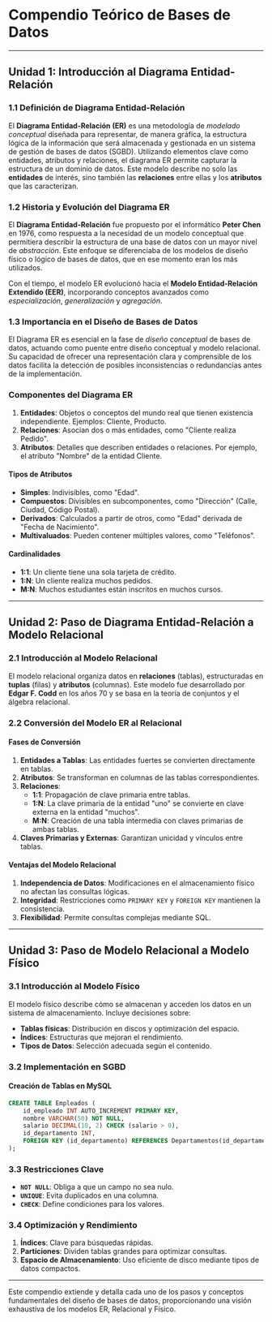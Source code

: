 
# Compendio Teórico de Bases de Datos

---

## Unidad 1: Introducción al Diagrama Entidad-Relación

### 1.1 Definición de Diagrama Entidad-Relación
El **Diagrama Entidad-Relación (ER)** es una metodología de *modelado conceptual* diseñada para representar, de manera gráfica, la estructura lógica de la información que será almacenada y gestionada en un sistema de gestión de bases de datos (SGBD). Utilizando elementos clave como entidades, atributos y relaciones, el diagrama ER permite capturar la estructura de un dominio de datos. Este modelo describe no solo las **entidades** de interés, sino también las **relaciones** entre ellas y los **atributos** que las caracterizan.

### 1.2 Historia y Evolución del Diagrama ER
El **Diagrama Entidad-Relación** fue propuesto por el informático **Peter Chen** en 1976, como respuesta a la necesidad de un modelo conceptual que permitiera describir la estructura de una base de datos con un mayor nivel de *abstracción*. Este enfoque se diferenciaba de los modelos de diseño físico o lógico de bases de datos, que en ese momento eran los más utilizados.

Con el tiempo, el modelo ER evolucionó hacia el **Modelo Entidad-Relación Extendido (EER)**, incorporando conceptos avanzados como *especialización*, *generalización* y *agregación*.

### 1.3 Importancia en el Diseño de Bases de Datos
El Diagrama ER es esencial en la fase de *diseño conceptual* de bases de datos, actuando como puente entre diseño conceptual y modelo relacional. Su capacidad de ofrecer una representación clara y comprensible de los datos facilita la detección de posibles inconsistencias o redundancias antes de la implementación.

### Componentes del Diagrama ER
1. **Entidades**: Objetos o conceptos del mundo real que tienen existencia independiente. Ejemplos: Cliente, Producto.
2. **Relaciones**: Asocian dos o más entidades, como "Cliente realiza Pedido".
3. **Atributos**: Detalles que describen entidades o relaciones. Por ejemplo, el atributo "Nombre" de la entidad Cliente.

#### Tipos de Atributos
- **Simples**: Indivisibles, como "Edad".
- **Compuestos**: Divisibles en subcomponentes, como "Dirección" (Calle, Ciudad, Código Postal).
- **Derivados**: Calculados a partir de otros, como "Edad" derivada de "Fecha de Nacimiento".
- **Multivaluados**: Pueden contener múltiples valores, como "Teléfonos".

#### Cardinalidades
- **1:1**: Un cliente tiene una sola tarjeta de crédito.
- **1:N**: Un cliente realiza muchos pedidos.
- **M:N**: Muchos estudiantes están inscritos en muchos cursos.

---

## Unidad 2: Paso de Diagrama Entidad-Relación a Modelo Relacional

### 2.1 Introducción al Modelo Relacional
El modelo relacional organiza datos en **relaciones** (tablas), estructuradas en **tuplas** (filas) y **atributos** (columnas). Este modelo fue desarrollado por **Edgar F. Codd** en los años 70 y se basa en la teoría de conjuntos y el álgebra relacional.

### 2.2 Conversión del Modelo ER al Relacional
#### Fases de Conversión
1. **Entidades a Tablas**: Las entidades fuertes se convierten directamente en tablas.
2. **Atributos**: Se transforman en columnas de las tablas correspondientes.
3. **Relaciones**:
   - **1:1**: Propagación de clave primaria entre tablas.
   - **1:N**: La clave primaria de la entidad "uno" se convierte en clave externa en la entidad "muchos".
   - **M:N**: Creación de una tabla intermedia con claves primarias de ambas tablas.
4. **Claves Primarias y Externas**: Garantizan unicidad y vínculos entre tablas.

#### Ventajas del Modelo Relacional
1. **Independencia de Datos**: Modificaciones en el almacenamiento físico no afectan las consultas lógicas.
2. **Integridad**: Restricciones como `PRIMARY KEY` y `FOREIGN KEY` mantienen la consistencia.
3. **Flexibilidad**: Permite consultas complejas mediante SQL.

---

## Unidad 3: Paso de Modelo Relacional a Modelo Físico

### 3.1 Introducción al Modelo Físico
El modelo físico describe cómo se almacenan y acceden los datos en un sistema de almacenamiento. Incluye decisiones sobre:
- **Tablas físicas**: Distribución en discos y optimización del espacio.
- **Índices**: Estructuras que mejoran el rendimiento.
- **Tipos de Datos**: Selección adecuada según el contenido.

### 3.2 Implementación en SGBD
#### Creación de Tablas en MySQL
```sql
CREATE TABLE Empleados (
    id_empleado INT AUTO_INCREMENT PRIMARY KEY,
    nombre VARCHAR(50) NOT NULL,
    salario DECIMAL(10, 2) CHECK (salario > 0),
    id_departamento INT,
    FOREIGN KEY (id_departamento) REFERENCES Departamentos(id_departamento)
);
```
### 3.3 Restricciones Clave
- **`NOT NULL`**: Obliga a que un campo no sea nulo.
- **`UNIQUE`**: Evita duplicados en una columna.
- **`CHECK`**: Define condiciones para los valores.

### 3.4 Optimización y Rendimiento
1. **Índices**: Clave para búsquedas rápidas.
2. **Particiones**: Dividen tablas grandes para optimizar consultas.
3. **Espacio de Almacenamiento**: Uso eficiente de disco mediante tipos de datos compactos.

---

Este compendio extiende y detalla cada uno de los pasos y conceptos fundamentales del diseño de bases de datos, proporcionando una visión exhaustiva de los modelos ER, Relacional y Físico.
